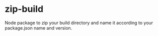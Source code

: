 # zip-build
Node package to zip your build directory and name it according to your package.json name and version.
